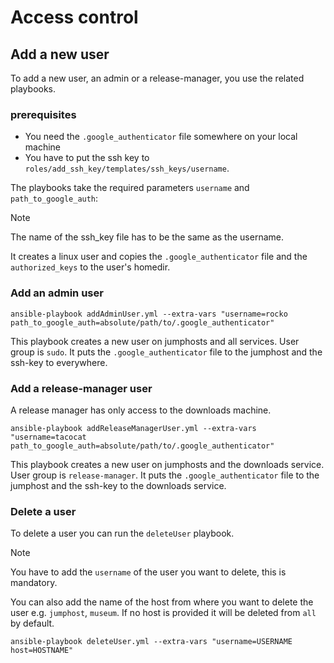 # Access control


## Add a new user

To add a new user, an admin or a release-manager, you use the related playbooks.


### prerequisites

- You need the `.google_authenticator` file somewhere on your local machine
- You have to put the ssh key to `roles/add_ssh_key/templates/ssh_keys/username`.

The playbooks take the required parameters `username` and `path_to_google_auth`:

> [!NOTE]
> The name of the ssh_key file has to be the same as the username.

It creates a linux user and copies the `.google_authenticator` file and the `authorized_keys` to the user's homedir.


### Add an admin user

```shell
ansible-playbook addAdminUser.yml --extra-vars "username=rocko path_to_google_auth=absolute/path/to/.google_authenticator"
```

This playbook creates a new user on jumphosts and all services.
User group is `sudo`. It puts the `.google_authenticator` file to the jumphost and the ssh-key to everywhere.


### Add a release-manager user

A release manager has only access to the downloads machine.

```shell
ansible-playbook addReleaseManagerUser.yml --extra-vars "username=tacocat path_to_google_auth=absolute/path/to/.google_authenticator"
```

This playbook creates a new user on jumphosts and the downloads service.
User group is `release-manager`. It puts the `.google_authenticator` file to the jumphost and the ssh-key to the downloads service.


### Delete a user

To delete a user you can run the `deleteUser` playbook.

> [!NOTE]
> You have to add the `username` of the user you want to delete, this is mandatory.

You can also add the name of the host from where you want to delete the user e.g. `jumphost`, `museum`.
If no host is provided it will be deleted from `all` by default.

```shell
ansible-playbook deleteUser.yml --extra-vars "username=USERNAME host=HOSTNAME"
```
